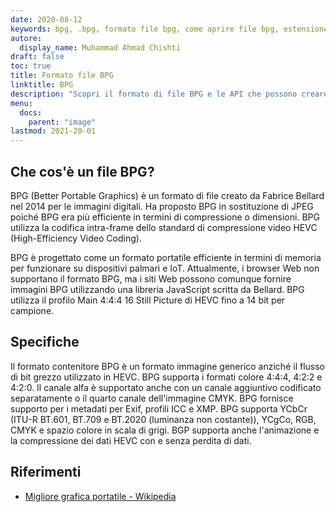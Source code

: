 ```yaml
---
date: 2020-08-12
keywords: bpg, .bpg, formato file bpg, come aprire file bpg, estensione .bpg, estensione bpg
autore:
  display_name: Muhammad Ahmad Chishti
draft: false
toc: true
title: Formato file BPG
linktitle: BPG
description: "Scopri il formato di file BPG e le API che possono creare e aprire file BPG."
menu:
  docs:
    parent: "image"
lastmod: 2021-20-01
---
```


## Che cos'è un file BPG? ##

BPG (Better Portable Graphics) è un formato di file creato da Fabrice Bellard nel 2014 per le immagini digitali. Ha proposto BPG in sostituzione di JPEG poiché BPG era più efficiente in termini di compressione o dimensioni. BPG utilizza la codifica intra-frame dello standard di compressione video HEVC (High-Efficiency Video Coding).

BPG è progettato come un formato portatile efficiente in termini di memoria per funzionare su dispositivi palmari e IoT. Attualmente, i browser Web non supportano il formato BPG, ma i siti Web possono comunque fornire immagini BPG utilizzando una libreria JavaScript scritta da Bellard. BPG utilizza il profilo Main 4:4:4 16 Still Picture di HEVC fino a 14 bit per campione.

## Specifiche ##

Il formato contenitore BPG è un formato immagine generico anziché il flusso di bit grezzo utilizzato in HEVC. BPG supporta i formati colore 4:4:4, 4:2:2 e 4:2:0. Il canale alfa è supportato anche con un canale aggiuntivo codificato separatamente o il quarto canale dell'immagine CMYK. BPG fornisce supporto per i metadati per Exif, profili ICC e XMP. BPG supporta YCbCr (ITU-R BT.601, BT.709 e BT.2020 (luminanza non costante)), YCgCo, RGB, CMYK e spazio colore in scala di grigi. BGP supporta anche l'animazione e la compressione dei dati HEVC con e senza perdita di dati.

## Riferimenti ##

- [Migliore grafica portatile - Wikipedia](https://en.wikipedia.org/wiki/Better_Portable_Graphics)

